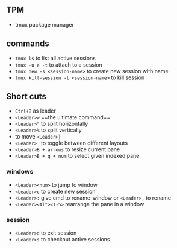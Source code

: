 ## TPM
- tmux package manager

## commands
- `tmux ls` to list all active sessions
- `tmux -u a -t` to attach to a session
- `tmux new -s <session-name>` to create new session with name
- `tmux kill-session -t <session-name>` to kill session

## Short cuts
- `Ctrl+B` as leader
- `<Leader>w` ==the ultimate command==
- `<Leader>"` to split horizontally
- `<Leader>%` to split vertically
- to move `<Leader>}` 
- `<Leader> ` to toggle between different layouts
- `<Leader>B + arrows` to resize current pane
- `<Leader>B + q + num` to select given indexed pane

### windows
- `<Leader><num>` to jump to window
- `<Leader>c` to create new session
- `<Leader>:` give cmd to rename-window or `<Leader>,` to rename
- `<Leader><Alt><1-5>` rearrange the pane in a window

### session
- `<Leader>d` to exit session
- `<Leader>s` to checkout active sessions

